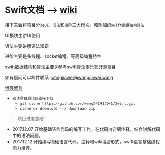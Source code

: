 # Swift文档 --> [wiki](https://github.com/wang542413041/WangSwift/wiki)<br/>

接下来会将项目分为`UI`、`语法`和`进阶`三大模块。和附加的`swift数据结构算法`

UI模块主讲UI使用

语法主要讲解语法知识

进阶主要是多线程、socket编程、等高级编程特性

swift数据结构和算法主要是参考swift算法俱乐部开源项目

如有疑问可以邮件联系: wangjiawei@wangjiawei.wang

[博客留言](http://www.wangjiawei.wang)

* `阅读项目源代码直接下载`
    * ```git clone https://github.com/wang542413041/Swift.git```
    * ```clone or download --> download zip```
    
> 项目进度总结：

* 2017.12.07 开始基础语言代码的编写工作。在代码内详细注释，结合讲解代码中的语法问题。
* 2017.12.12 开始编写基础语言代码，注释和wiki混合形式，swift语言基础编程能力培养。

<!-- * `Swift语言网状图`
    ![Swift网状结构图](https://github.com/wang542413041/picturesFactory/blob/master/Swift%E5%9F%BA%E6%9C%AC%E8%AF%AD%E6%B3%95%E6%80%9D%E7%BB%B4%E5%AF%BC%E5%9B%BE.png?raw=true) -->

